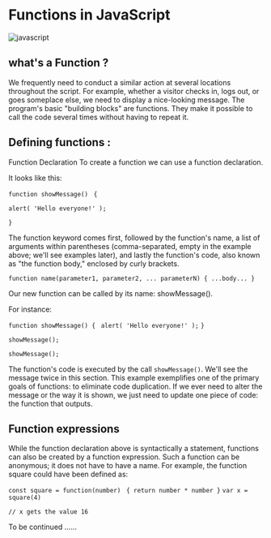 
# Functions in JavaScript 
 ![javascript](https://miro.medium.com/max/3200/1*i8-u-V8LTTbQwTeUwLI_BQ.gif)

## what's a Function ?

We frequently need to conduct a similar action at several locations throughout the script.
For example, whether a visitor checks in, logs out, or goes someplace else, we need to display a nice-looking message.
The program's basic "building blocks" are functions. They make it possible to call the code several times without having to repeat it.

## Defining functions :
Function Declaration
To create a function we can use a function declaration.

It looks like this:

`function showMessage()`
` {`

  `alert( 'Hello everyone!' );`

`}`


The function keyword comes first, followed by the function's name, a list of arguments within parentheses (comma-separated, empty in the example above; we'll see examples later), and lastly the function's code, also known as "the function body," enclosed by curly brackets.

`function name(parameter1, parameter2, ... parameterN) {
  ...body...
}`

Our new function can be called by its name: showMessage().

For instance:

`function showMessage() {`
 ` alert( 'Hello everyone!' );`
`}`

`showMessage();`

`showMessage();`

The function's code is executed by the call `showMessage()`. We'll see the message twice in this section. This example exemplifies one of the primary goals of functions: to eliminate code duplication.
If we ever need to alter the message or the way it is shown, we just need to update one piece of code: the function that outputs.


## Function expressions
While the function declaration above is syntactically a statement, functions can also be created by a function expression.
Such a function can be anonymous; it does not have to have a name. For example, the function square could have been defined as:

`const square = function(number) `
`{ return number * number }`
`var x = square(4) `

`// x gets the value 16`

To be continued ......